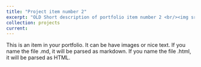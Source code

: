 ```yaml
---
title: "Project item number 2"
excerpt: "OLD Short description of portfolio item number 2 <br/><img src='/images/500x300.png'>"
collection: projects
current:
---
```


This is an item in your portfolio. It can be have images or nice text. If you name the file .md, it will be parsed as markdown. If you name the file .html, it will be parsed as HTML. 
